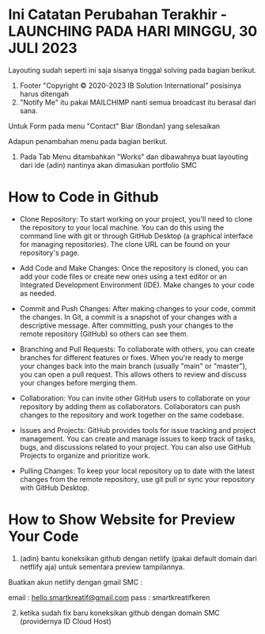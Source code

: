 # Ini Catatan Perubahan Terakhir - LAUNCHING PADA HARI MINGGU, 30 JULI 2023

Layouting sudah seperti ini saja sisanya tinggal solving pada bagian berikut.
1. Footer "Copyright © 2020-2023 IB Solution International" posisinya harus ditengah
2. "Notify Me" itu pakai MAILCHIMP nanti semua broadcast itu berasal dari sana.

Untuk Form pada menu "Contact" Biar (Bondan) yang selesaikan

Adapun penambahan menu pada bagian berikut.
1. Pada Tab Menu ditambahkan "Works" dan dibawahnya buat layouting dari ide (adin) nantinya akan dimasukan portfolio SMC

# How to Code in Github

- Clone Repository: To start working on your project, you'll need to clone the repository to your local machine. You can do this using the command line with git or through GitHub Desktop (a graphical interface for managing repositories). The clone URL can be found on your repository's page.

- Add Code and Make Changes: Once the repository is cloned, you can add your code files or create new ones using a text editor or an Integrated Development Environment (IDE). Make changes to your code as needed.

- Commit and Push Changes: After making changes to your code, commit the changes. In Git, a commit is a snapshot of your changes with a descriptive message. After committing, push your changes to the remote repository (GitHub) so others can see them.

- Branching and Pull Requests: To collaborate with others, you can create branches for different features or fixes. When you're ready to merge your changes back into the main branch (usually "main" or "master"), you can open a pull request. This allows others to review and discuss your changes before merging them.

- Collaboration: You can invite other GitHub users to collaborate on your repository by adding them as collaborators. Collaborators can push changes to the repository and work together on the same codebase.

- Issues and Projects: GitHub provides tools for issue tracking and project management. You can create and manage issues to keep track of tasks, bugs, and discussions related to your project. You can also use GitHub Projects to organize and prioritize work.

- Pulling Changes: To keep your local repository up to date with the latest changes from the remote repository, use git pull or sync your repository with GitHub Desktop.

# How to Show Website for Preview Your Code

1. (adin) bantu koneksikan github dengan netlify (pakai default domain dari netflify aja) untuk sementara preview tampilannya.

Buatkan akun netlify dengan gmail SMC :

email : hello.smartkreatif@gmail.com
pass  : smartkreatifkeren

2. ketika sudah fix baru koneksikan github dengan domain SMC (providernya ID Cloud Host)

